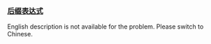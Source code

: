 ### [后缀表达式](https://leetcode.com/problems/8Zf90G)

<p>English description is not available for the problem. Please switch to Chinese.</p>
